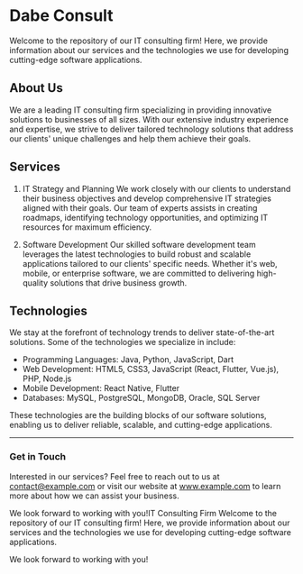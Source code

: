 # Dabe Consult
Welcome to the repository of our IT consulting firm! Here, we provide information about our services and the technologies we use for developing cutting-edge software applications.

## About Us
We are a leading IT consulting firm specializing in providing innovative solutions to businesses of all sizes. With our extensive industry experience and expertise, we strive to deliver tailored technology solutions that address our clients' unique challenges and help them achieve their goals.

## Services
1. IT Strategy and Planning
We work closely with our clients to understand their business objectives and develop comprehensive IT strategies aligned with their goals. Our team of experts assists in creating roadmaps, identifying technology opportunities, and optimizing IT resources for maximum efficiency.

2. Software Development
Our skilled software development team leverages the latest technologies to build robust and scalable applications tailored to our clients' specific needs. Whether it's web, mobile, or enterprise software, we are committed to delivering high-quality solutions that drive business growth.


## Technologies
We stay at the forefront of technology trends to deliver state-of-the-art solutions. Some of the technologies we specialize in include:

- Programming Languages: Java, Python, JavaScript, Dart
- Web Development: HTML5, CSS3, JavaScript (React, Flutter, Vue.js), PHP, Node.js
- Mobile Development: React Native, Flutter
- Databases: MySQL, PostgreSQL, MongoDB, Oracle, SQL Server

These technologies are the building blocks of our software solutions, enabling us to deliver reliable, scalable, and cutting-edge applications.

---
### Get in Touch
Interested in our services? Feel free to reach out to us at contact@example.com or visit our website at www.example.com to learn more about how we can assist your business.

We look forward to working with you!IT Consulting Firm
Welcome to the repository of our IT consulting firm! Here, we provide information about our services and the technologies we use for developing cutting-edge software applications.

We look forward to working with you!

